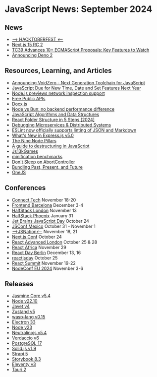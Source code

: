 # JavaScript News: September 2024

## News

- [--> HACKTOBERFEST <--](https://hacktoberfest.com/)
- [Next.js 15 RC 2](https://nextjs.org/blog/next-15-rc2)
- [TC39 Advances 10+ ECMAScript Proposals: Key Features to Watch](https://socket.dev/blog/tc39-advances-10-ecmascript-proposals-key-features-to-watch)
- [Announcing Deno 2](https://deno.com/blog/v2.0)

## Resources, Learning, and Articles

- [Announcing VoidZero - Next Generation Toolchain for JavaScript](https://voidzero.dev/posts/announcing-voidzero-inc)
- [JavaScript Due for New Time, Date and Set Features Next Year ](https://thenewstack.io/javascript-due-for-new-time-date-and-set-features-next-year/)
- [Node.js previews network inspection support](https://www.infoworld.com/article/3547304/node-js-previews-network-inspection-support.html)
- [Free Public APIs](https://www.freepublicapis.com/)
- [Docx.js](https://docx.js.org/#/)
- [Node vs Bun: no backend performance difference](https://evertheylen.eu/p/node-vs-bun/)
- [JavaScript Algorithms and Data Structures](https://github.com/trekhleb/javascript-algorithms)
- [React Folder Structure in 5 Steps [2024]](https://www.robinwieruch.de/react-folder-structure/)
- [Debugging Microservices & Distributed Systems](https://sentry.io/resources/debugging-microservices-and-distributed-systems/?utm_medium=paid-community&utm_source=javascriptweekly&utm_campaign=fy25q3-tracing&utm_content=newsletter-tracing-readguide)
- [ESLint now officially supports linting of JSON and Markdown](https://eslint.org/blog/2024/10/eslint-json-markdown-support/)
- [What's New in Express.js v5.0](https://www.trevorlasn.com/blog/whats-new-in-express-5)
- [The Nine Node Pillars](https://www.platformatichq.com/node-principles#radix-:RmjaH1:)
- [A guide to destructuring in JavaScript](https://piccalil.li/blog/a-guide-to-destructuring-in-javascript/)
- [Js13kGames](https://js13kgames.com/2024/)
- [minification benchmarks](https://github.com/privatenumber/minification-benchmarks)
- [Don't Sleep on AbortController](https://kettanaito.com/blog/dont-sleep-on-abort-controller)
- [Bundling Past, Present, and Future](https://www.youtube.com/watch?v=JUS6EPMbk0U)
- [OneJS](https://onejs.com/)

## Conferences

- [Connect.Tech](https://2024.connect.tech/) November 18-20
- [Frontend Barcelona](https://frontend.barcelona/) December 3-4
- [HalfStack London](https://halfstackconf.com/london) November 13
- [HalfStack Phoenix](https://halfstackconf.com/phoenix) January 31
- [Jet Brains JavaScript Day](https://lp.jetbrains.com/javascript-day-2024/?utm_campaign=javascript_day_2024&utm_medium=referral&utm_source=confs_tech) October 24
- [JSConf Mexico](https://jsconfmx.org/) October 31 - November 1
- [-->JSNation<--](https://jsnation.us/) November 18, 21
- [Next.js Conf](https://nextjs.org/conf) October 24
- [React Advanced London](https://reactadvanced.com/?utm_source=Newsletter&utm_medium=thisweekinreact) October 25 & 28
- [React Africa](https://react-africa.com/?utm_source=thisweekinreact) November 29
- [React Day Berlin](https://reactday.berlin/) December 13, 16
- [reactjsday](https://2024.reactjsday.it/?utm_source=thisweekinreact) October 25
- [React Summit](https://reactsummit.us/) November 19-22
- [NodeConf EU 2024](https://ti.to/nearform/nodeconf-eu-24) November 3-6


## Releases

- [Jasmine Core v5.4](https://github.com/jasmine/jasmine/blob/main/release_notes/5.4.0.md)
- [Node v22.10](https://nodejs.org/en/blog/release/v22.10.0)
- [Javet v4](https://github.com/caoccao/Javet/releases/tag/4.0.0)
- [Zustand v5](https://github.com/pmndrs/zustand/releases/tag/v5.0.0)
- [wasp-lang v0.15](https://github.com/wasp-lang/wasp/releases/tag/v0.15.0)
- [Electron 33](https://www.electronjs.org/blog/electron-33-0)
- [Node v23](https://nodejs.org/en/blog/release/v23.0.0)
- [Neutralinojs v5.4](https://github.com/neutralinojs/neutralinojs/releases/tag/v5.4.0)
- [Verdaccio v6](https://github.com/verdaccio/verdaccio/releases/tag/v6.0.0)
- [PostgreSQL 17](https://www.postgresql.org/about/news/postgresql-17-released-2936/)
- [Solid.js v1.9](https://github.com/solidjs/solid/releases/tag/v1.9.0)
- [Strapi 5](https://strapi.io/launch-week)
- [Storybook 8.3](https://storybook.js.org/blog/storybook-8-3/)
- [Eleventy v3](https://www.11ty.dev/blog/eleventy-v3/)
- [Tauri 2](https://v2.tauri.app/blog/tauri-20/)